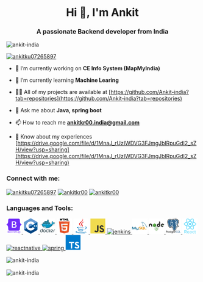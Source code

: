 <h1 align="center">Hi 👋, I'm Ankit</h1>
<h3 align="center">A passionate Backend developer from India</h3>

<p align="left"> <img src="https://komarev.com/ghpvc/?username=ankit-india&label=Profile%20views&color=0e75b6&style=flat" alt="ankit-india" /> </p>

<p align="left"> <a href="https://twitter.com/ankitku07265897" target="blank"><img src="https://img.shields.io/twitter/follow/ankitku07265897?logo=twitter&style=for-the-badge" alt="ankitku07265897" /></a> </p>

- 🔭 I’m currently working on **CE Info System (MapMyIndia)**

- 🌱 I’m currently learning **Machine Learing**

- 👨‍💻 All of my projects are available at [https://github.com/Ankit-india?tab=repositories](https://github.com/Ankit-india?tab=repositories)

- 💬 Ask me about **Java, spring boot**

- 📫 How to reach me **ankitkr00.india@gmail.com**

- 📄 Know about my experiences [https://drive.google.com/file/d/1MnaJ_rUzIWDVG3FJmgJblRpuGdI2_sZH/view?usp=sharing](https://drive.google.com/file/d/1MnaJ_rUzIWDVG3FJmgJblRpuGdI2_sZH/view?usp=sharing)

<h3 align="left">Connect with me:</h3>
<p align="left">
<a href="https://twitter.com/ankitku07265897" target="blank"><img align="center" src="https://raw.githubusercontent.com/rahuldkjain/github-profile-readme-generator/master/src/images/icons/Social/twitter.svg" alt="ankitku07265897" height="30" width="40" /></a>
<a href="https://linkedin.com/in/ankitkr00" target="blank"><img align="center" src="https://raw.githubusercontent.com/rahuldkjain/github-profile-readme-generator/master/src/images/icons/Social/linked-in-alt.svg" alt="ankitkr00" height="30" width="40" /></a>
<a href="https://www.leetcode.com/ankitkr00" target="blank"><img align="center" src="https://raw.githubusercontent.com/rahuldkjain/github-profile-readme-generator/master/src/images/icons/Social/leet-code.svg" alt="ankitkr00" height="30" width="40" /></a>
</p>

<h3 align="left">Languages and Tools:</h3>
<p align="left"> <a href="https://getbootstrap.com" target="_blank" rel="noreferrer"> <img src="https://raw.githubusercontent.com/devicons/devicon/master/icons/bootstrap/bootstrap-plain-wordmark.svg" alt="bootstrap" width="40" height="40"/> </a> <a href="https://www.w3schools.com/cpp/" target="_blank" rel="noreferrer"> <img src="https://raw.githubusercontent.com/devicons/devicon/master/icons/cplusplus/cplusplus-original.svg" alt="cplusplus" width="40" height="40"/> </a> <a href="https://www.docker.com/" target="_blank" rel="noreferrer"> <img src="https://raw.githubusercontent.com/devicons/devicon/master/icons/docker/docker-original-wordmark.svg" alt="docker" width="40" height="40"/> </a> <a href="https://www.w3.org/html/" target="_blank" rel="noreferrer"> <img src="https://raw.githubusercontent.com/devicons/devicon/master/icons/html5/html5-original-wordmark.svg" alt="html5" width="40" height="40"/> </a> <a href="https://www.java.com" target="_blank" rel="noreferrer"> <img src="https://raw.githubusercontent.com/devicons/devicon/master/icons/java/java-original.svg" alt="java" width="40" height="40"/> </a> <a href="https://developer.mozilla.org/en-US/docs/Web/JavaScript" target="_blank" rel="noreferrer"> <img src="https://raw.githubusercontent.com/devicons/devicon/master/icons/javascript/javascript-original.svg" alt="javascript" width="40" height="40"/> </a> <a href="https://www.jenkins.io" target="_blank" rel="noreferrer"> <img src="https://www.vectorlogo.zone/logos/jenkins/jenkins-icon.svg" alt="jenkins" width="40" height="40"/> </a> <a href="https://www.mysql.com/" target="_blank" rel="noreferrer"> <img src="https://raw.githubusercontent.com/devicons/devicon/master/icons/mysql/mysql-original-wordmark.svg" alt="mysql" width="40" height="40"/> </a> <a href="https://nodejs.org" target="_blank" rel="noreferrer"> <img src="https://raw.githubusercontent.com/devicons/devicon/master/icons/nodejs/nodejs-original-wordmark.svg" alt="nodejs" width="40" height="40"/> </a> <a href="https://www.postgresql.org" target="_blank" rel="noreferrer"> <img src="https://raw.githubusercontent.com/devicons/devicon/master/icons/postgresql/postgresql-original-wordmark.svg" alt="postgresql" width="40" height="40"/> </a> <a href="https://reactjs.org/" target="_blank" rel="noreferrer"> <img src="https://raw.githubusercontent.com/devicons/devicon/master/icons/react/react-original-wordmark.svg" alt="react" width="40" height="40"/> </a> <a href="https://reactnative.dev/" target="_blank" rel="noreferrer"> <img src="https://reactnative.dev/img/header_logo.svg" alt="reactnative" width="40" height="40"/> </a> <a href="https://spring.io/" target="_blank" rel="noreferrer"> <img src="https://www.vectorlogo.zone/logos/springio/springio-icon.svg" alt="spring" width="40" height="40"/> </a> <a href="https://www.typescriptlang.org/" target="_blank" rel="noreferrer"> <img src="https://raw.githubusercontent.com/devicons/devicon/master/icons/typescript/typescript-original.svg" alt="typescript" width="40" height="40"/> </a> </p>

<p><img align="center" src="https://github-readme-stats.vercel.app/api/top-langs?username=ankit-india&show_icons=true&locale=en&layout=compact" alt="ankit-india" /></p>

<p><img align="center" src="https://github-readme-streak-stats.herokuapp.com/?user=ankit-india&" alt="ankit-india" /></p>

<!---
Ankit-india/Ankit-india is a ✨ special ✨ repository because its `README.md` (this file) appears on your GitHub profile.
You can click the Preview link to take a look at your changes.
--->
